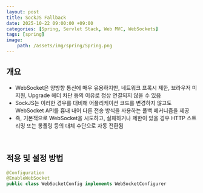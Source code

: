 ```yaml
---
layout: post
title: SockJS Fallback
date: 2025-10-22 09:00:00 +09:00
categories: [Spring, Servlet Stack, Web MVC, WebSockets]
tags: [spring]
image:
    path: /assets/img/spring/Spring.png
---
```


## 개요

- WebSocket은 양방향 통신에 매우 유용하지만, 네트워크 프록시 제한, 브라우저 미지원, Upgrade 헤더 차단 등의 이유로 정상 연결되지 않을 수 있음
- SockJS는 이러한 경우를 대비해 어플리케이션 코드를 변경하지 않고도 WebSocket API를 흉내 내어 다른 전송 방식을 사용하는 폴백 메커니즘을 제공
- 즉, 기본적으로 WebSocket을 시도하고, 실패하거나 제한이 있을 경우 HTTP 스트리밍 또는 롱폴링 등의 대체 수단으로 자동 전환됨

<br>

## 적용 및 설정 방법

```java
@Configuration
@EnableWebSocket
public class WebSocketConfig implements WebSocketConfigurer